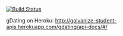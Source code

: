 [![Build Status](https://semaphoreci.com/api/v1/projects/308e2c33-45e1-4364-b755-e9ae8fce536d/783853/badge.svg)](https://semaphoreci.com/wreid/galvanize-student-apis)

gDating on Heroku: http://galvanize-student-apis.herokuapp.com/gdating/api-docs/#/